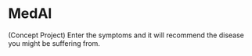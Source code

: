 # MedAI
(Concept Project) Enter the symptoms and it will recommend the disease you might be suffering from.
